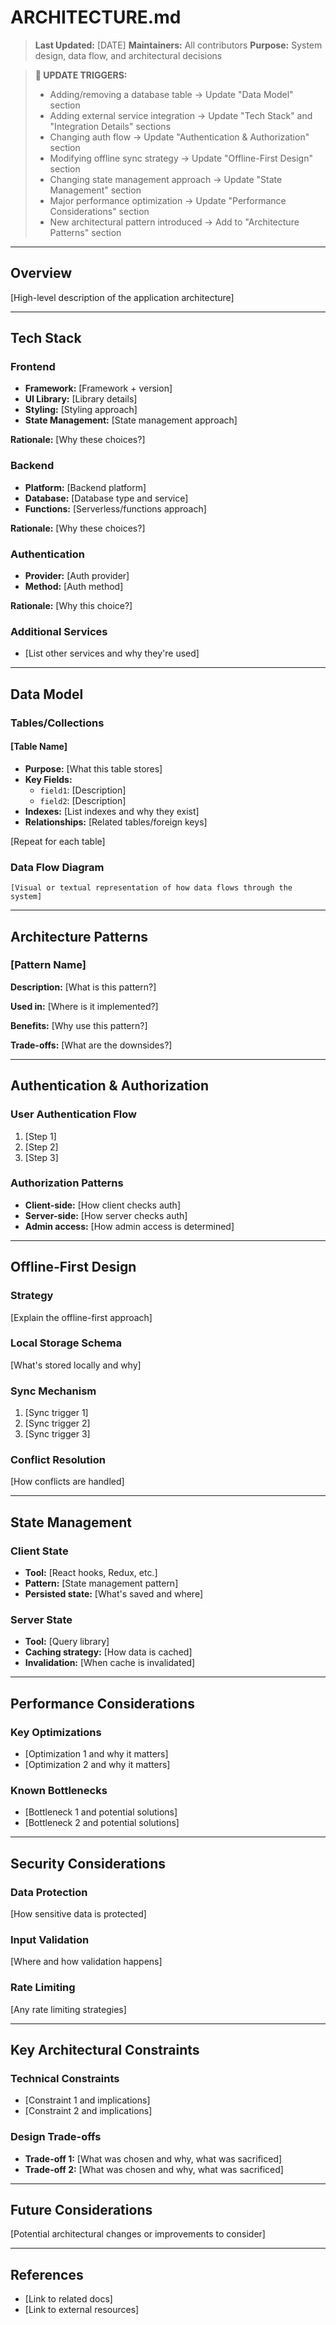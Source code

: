 # ARCHITECTURE.md

> **Last Updated:** [DATE]
> **Maintainers:** All contributors
> **Purpose:** System design, data flow, and architectural decisions

> **🤖 UPDATE TRIGGERS:**
>
> - Adding/removing a database table → Update "Data Model" section
> - Adding external service integration → Update "Tech Stack" and "Integration Details" sections
> - Changing auth flow → Update "Authentication & Authorization" section
> - Modifying offline sync strategy → Update "Offline-First Design" section
> - Changing state management approach → Update "State Management" section
> - Major performance optimization → Update "Performance Considerations" section
> - New architectural pattern introduced → Add to "Architecture Patterns" section

---

## Overview

[High-level description of the application architecture]

---

## Tech Stack

### Frontend

- **Framework:** [Framework + version]
- **UI Library:** [Library details]
- **Styling:** [Styling approach]
- **State Management:** [State management approach]

**Rationale:** [Why these choices?]

### Backend

- **Platform:** [Backend platform]
- **Database:** [Database type and service]
- **Functions:** [Serverless/functions approach]

**Rationale:** [Why these choices?]

### Authentication

- **Provider:** [Auth provider]
- **Method:** [Auth method]

**Rationale:** [Why this choice?]

### Additional Services

- [List other services and why they're used]

---

## Data Model

### Tables/Collections

#### [Table Name]

- **Purpose:** [What this table stores]
- **Key Fields:**
  - `field1`: [Description]
  - `field2`: [Description]
- **Indexes:** [List indexes and why they exist]
- **Relationships:** [Related tables/foreign keys]

[Repeat for each table]

### Data Flow Diagram

```
[Visual or textual representation of how data flows through the system]
```

---

## Architecture Patterns

### [Pattern Name]

**Description:** [What is this pattern?]

**Used in:** [Where is it implemented?]

**Benefits:** [Why use this pattern?]

**Trade-offs:** [What are the downsides?]

---

## Authentication & Authorization

### User Authentication Flow

1. [Step 1]
2. [Step 2]
3. [Step 3]

### Authorization Patterns

- **Client-side:** [How client checks auth]
- **Server-side:** [How server checks auth]
- **Admin access:** [How admin access is determined]

---

## Offline-First Design

### Strategy

[Explain the offline-first approach]

### Local Storage Schema

[What's stored locally and why]

### Sync Mechanism

1. [Sync trigger 1]
2. [Sync trigger 2]
3. [Sync trigger 3]

### Conflict Resolution

[How conflicts are handled]

---

## State Management

### Client State

- **Tool:** [React hooks, Redux, etc.]
- **Pattern:** [State management pattern]
- **Persisted state:** [What's saved and where]

### Server State

- **Tool:** [Query library]
- **Caching strategy:** [How data is cached]
- **Invalidation:** [When cache is invalidated]

---

## Performance Considerations

### Key Optimizations

- [Optimization 1 and why it matters]
- [Optimization 2 and why it matters]

### Known Bottlenecks

- [Bottleneck 1 and potential solutions]
- [Bottleneck 2 and potential solutions]

---

## Security Considerations

### Data Protection

[How sensitive data is protected]

### Input Validation

[Where and how validation happens]

### Rate Limiting

[Any rate limiting strategies]

---

## Key Architectural Constraints

### Technical Constraints

- [Constraint 1 and implications]
- [Constraint 2 and implications]

### Design Trade-offs

- **Trade-off 1:** [What was chosen and why, what was sacrificed]
- **Trade-off 2:** [What was chosen and why, what was sacrificed]

---

## Future Considerations

[Potential architectural changes or improvements to consider]

---

## References

- [Link to related docs]
- [Link to external resources]
